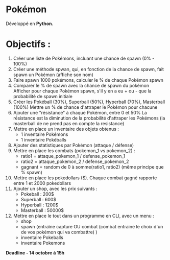# Pokémon

Développé en **Python**.

# Objectifs :

1)	Créer une liste de Pokémons, incluant une chance de spawn (0% - 100%) 
2)	Créer une méthode spwan, qui, en fonction de la chance de spawn, fait spawn un Pokémon (affiche son nom)
3)	Faire spawn 1000 pokémons, calculer le % de chaque Pokémon spawn
4)	Comparer le % de spawn avec la chance de spawn du pokémon
	Afficher pour chaque Pokémon spawn, s'il y en a eu + ou - que la probabilité de spawn initiale
5)	Créer les Pokéball (30%), Superball (50%), Hyperball (70%), Masterball (100%)
	Mettre un % de chance d'attraper le Pokémon pour chacune
6)	Ajouter une "résistance" à chaque Pokémon, entre 0 et 50%
	La résistance est la diminution de la probabilité d'attraper les Pokémons
	(la masterball de ne prend pas en compte la resistance)
7)	Mettre en place un inventaire des objets obtenus :
	- 1 inventaire Pokémons
	- 1 inventaire Pokéballs
8)	Ajouter des statistiques par Pokémon (attaque / défense)
9)	Mettre en place les combats (pokemon_1 vs pokemon_2) :
	- ratio1 = attaque_pokemon_1 / defense_pokemon_1
	- ratio2 = attaque_pokemon_2 / defense_pokemon_2
	- gagnant = random de 0 à somme(ratio1, ratio2) (même principe que % spawn)
10)	Mettre en place les pokedollars ($). Chaque combat gagné rapporte entre 1 et 2000 pokedollars
11) Ajouter un shop, avec les prix suivants : 
	- Pokeball : 200$
	- Superball : 600$
	- Hyperball : 1200$
	- Masterball : 50000$
12)	Mettre en place le tout dans un programme en CLI, avec un menu : 
	- shop
	- spawn (entraîne capture OU combat (combat entraine le choix d'un de vos pokémon qui va combattre) )
	- inventaire Pokeballs
	- inventaire Pokemons


**__Deadline - 14 octobre à 15h__**